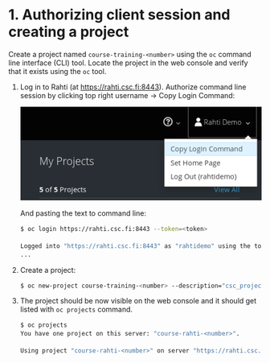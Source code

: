# 1. Authorizing client session and creating a project

Create a project named `course-training-<number>` using the `oc` command line interface (CLI) tool.
Locate the project in the web console and verify that it exists using the `oc` tool.

1. Log in to Rahti (at https://rahti.csc.fi:8443). Authorize command line
   session by clicking top right username → Copy Login Command:

   ![Authorize CLI](img/copy-login.png)

   And pasting the text to command line:

   ```bash
   $ oc login https://rahti.csc.fi:8443 --token=<token>

   Logged into "https://rahti.csc.fi:8443" as "rahtidemo" using the token provided.
   ...
   ```

2. Create a project:

   ```bash
   $ oc new-project course-training-<number> --description="csc_project:2001316
   ```

3. The project should be now visible on the web console and it should get
   listed with `oc projects` command.

   ```bash
   $ oc projects
   You have one project on this server: "course-rahti-<number>".

   Using project "course-rahti-<number>" on server "https://rahti.csc.fi:8443".
   ```
